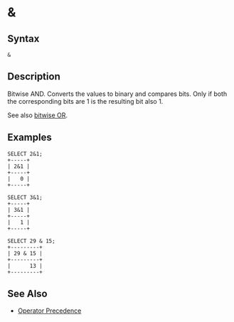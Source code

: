 
# &

## Syntax


```
&
```

## Description


Bitwise AND. Converts the values to binary and compares bits. Only if both the corresponding bits are 1 is the resulting bit also 1.


See also [bitwise OR](bitwise-or.md).


## Examples


```
SELECT 2&1;
+-----+
| 2&1 |
+-----+
|   0 |
+-----+

SELECT 3&1;
+-----+
| 3&1 |
+-----+
|   1 |
+-----+

SELECT 29 & 15;
+---------+
| 29 & 15 |
+---------+
|      13 |
+---------+
```

## See Also


* [Operator Precedence](../../../../operators/operator-precedence.md)

